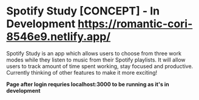# Spotify Study [CONCEPT] - In Development https://romantic-cori-8546e9.netlify.app/

Spotify Study is an app which allows users to choose from three work modes while they listen to music from their Spotify playlists. It will allow users to track amount of time spent working, stay focused and productive. Currently thinking of other features to make it more exciting!

**Page after login requries localhost:3000 to be running as it's in development**
